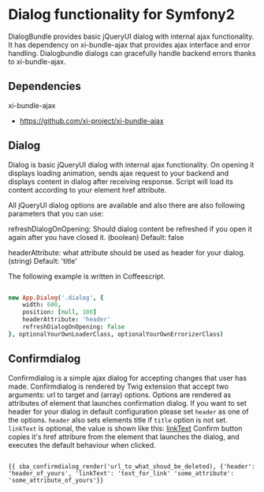 # Dialog functionality for Symfony2

DialogBundle provides basic jQueryUI dialog with internal ajax functionality. It has dependency on xi-bundle-ajax that
provides ajax interface and error handling. Dialogbundle dialogs can gracefully handle backend errors thanks to xi-bundle-ajax.




## Dependencies

xi-bundle-ajax
* https://github.com/xi-project/xi-bundle-ajax



## Dialog

Dialog is basic jQueryUI dialog with internal ajax functionality. On opening it displays loading animation, sends ajax request to your backend
and displays content in dialog after receiving response. Script will load its content according to your element href attribute.

All jQueryUI dialog options are available and also there are also following parameters that you can use:

refreshDialogOnOpening:
    Should dialog content be refreshed if you open it again after you have closed it. (boolean) Default: false

headerAttribute:
    what attribute should be used as header for your dialog. (string) Default: 'title'


The following example is written in Coffeescript.

```coffeescript

new App.Dialog('.dialog', {
    width: 600, 
    position: [null, 100]
    headerAttribute: 'header'
    refreshDialogOnOpening: false
}, optionalYourOwnLoaderClass, optionalYourOwnErrorizerClass)

```

## Confirmdialog

Confirmdialog is a simple ajax dialog for accepting changes that user has made.
Confirmdialog is rendered by Twig extension that accept two arguments: url to target and (array) options.
Options are rendered as attributes of element that launches confirmation dialog.
If you want to set header for your dialog in default configuration please set `header` as one of the options.
`header` also sets elements title if `title` option is not set.
`linkText` is optional, the value is shown like this: <a href="#">linkText</a>
Confirm button copies it's href attribure from the element that launches the dialog, and executes the default behaviour when clicked.

```twig

{{ sba_confirmdialog_render('url_to_what_shoud_be_deleted), {'header': 'header_of_yours', 'linkText': 'text_for_link' 'some_attribute': 'some_attribute_of_yours'}}

```